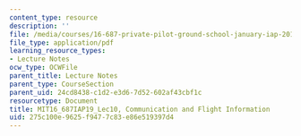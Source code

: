 ```yaml
---
content_type: resource
description: ''
file: /media/courses/16-687-private-pilot-ground-school-january-iap-2019/275c100e9625f9477c83e86e519397d4_MIT16_687IAP19_Lec10.pdf
file_type: application/pdf
learning_resource_types:
- Lecture Notes
ocw_type: OCWFile
parent_title: Lecture Notes
parent_type: CourseSection
parent_uid: 24cd8438-c1d2-e3d6-7d52-602af43cbf1c
resourcetype: Document
title: MIT16_687IAP19_Lec10, Communication and Flight Information
uid: 275c100e-9625-f947-7c83-e86e519397d4
---
```

